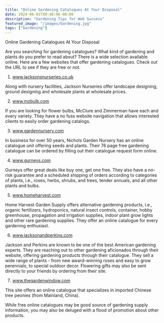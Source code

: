 ```yaml
---
title: "Online Gardening Catalogues At Your Disposal"
date: 2024-06-01T00:48:06-08:00
description: "Gardening Tips for Web Success"
featured_image: "/images/Gardening.jpg"
tags: ["Gardening"]
---
```


Online Gardening Catalogues At Your Disposal


Are you searching for gardening catalogues? What kind of gardening and plants do you prefer to read about? There is a wide selection available online. Here are a few websites that offer gardening catalogues. Check out the URL to see if they are free or not.

1. www.jacksonsnurseries.co.uk

Along with nursery facilities, Jackson Nurseries offer landscape designing, ground designing and wholesale plants at wholesale prices. 

2. www.mzbulb.com

If you are looking for flower bulbs, McClure and Zimmerman have each and every variety. They have a no fuss website navigation that allows interested clients to easily order gardening catalogs. 

3. www.gardennursery.com

In business for over 50 years, Nichols Garden Nursery has an online catalogue unit offering seeds and plants. Their 76 page free gardening catalogue can be ordered by filling out their catalogue request form online. 

4. www.gurneys.com

Gurneys offer great deals like buy one, get one free. They also have a no-risk guarantee and a scheduled shipping of orders according to categories of plants, i.e., roses, herbs, shrubs, and trees, tender annuals, and all other plants and bulbs. 

5. www.homeharvest.com

Home Harvest Garden Supply offers alternative gardening products, i.e., organic fertilizers, hydroponics, natural insect controls, container, hobby greenhouse, propagation and irrigation supplies, indoor plant grow lights and other rare gardening supplies. They offer an online catalogue for every gardening enthusiast.

6. www.jacksonandperkins.com

Jackson and Perkins are known to be one of the best American gardening experts. They are reaching out to other gardening aficionados through their website, offering gardening products through their catalogue. They sell a wide range of plants - from new award-winning roses and easy to grow perennials, to special outdoor decor. Flowering gifts may also be sent directly to your friends by ordering from their site. 

 
7. www.thegardenwindow.com

This site offers an online catalogue that specializes in imported Chinese tree peonies (from Mainland, China). 

While free online catalogues may be good source of gardening supply information, you may also be deluged with a flood of promotion about other products. 
	
	

